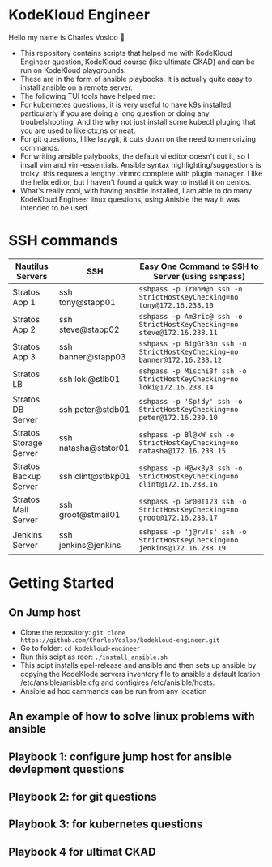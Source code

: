 # KodeKloud Engineer

Hello my name is Charles Vosloo 👋

- This repository contains scripts that helped me with KodeKloud Engineer question, KodeKloud course (like ultimate CKAD) and can be run on KodeKloud playgrounds.
- These are in the form of ansible playbooks. It is actually quite easy to install ansible on a remote server.
- The following TUI tools have helped me:
- For kubernetes questions, it is very useful to have k9s installed, particularly if you are doing a long question or doing any troubelshooting. And the why not just install some kubectl pluging that you are used to like ctx,ns or neat.   
- For git questions, I like lazygit, it cuts down on the need to memorizing commands.
- For writing ansible palybooks, the default vi editor doesn't cut it, so I insall vim and vim-essentials. Ansible syntax highlighting/suggestions is trciky: this requres a lengthy .virmrc complete with plugin manager. I like the helix editor, but I haven't found a quick way to instlal it on centos.          
- What's really cool, with having ansible installed, I am able to do many KodeKloud Engineer linux questions, using Anisble the way it was intended to be used.   
# SSH commands 


| Nautilus Servers         | SSH                      | Easy One Command to SSH to Server (using sshpass)                             |
|--------------------------|--------------------------|-------------------------------------------------------------------------------|
| Stratos App 1            |   ssh tony@stapp01       |  `sshpass -p Ir0nM@n ssh -o StrictHostKeyChecking=no tony@172.16.238.10`      |
| Stratos App 2            |   ssh steve@stapp02      |  `sshpass -p Am3ric@ ssh -o StrictHostKeyChecking=no steve@172.16.238.11`     |
| Stratos App 3            |   ssh banner@stapp03     |  `sshpass -p BigGr33n ssh -o StrictHostKeyChecking=no banner@172.16.238.12`   |
| Stratos LB               |   ssh loki@stlb01        |  `sshpass -p Mischi3f ssh -o StrictHostKeyChecking=no loki@172.16.238.14`     |
| Stratos DB Server        |   ssh peter@stdb01       |  `sshpass -p 'Sp!dy' ssh -o StrictHostKeyChecking=no peter@172.16.239.10`     |
| Stratos Storage Server   |   ssh natasha@ststor01   |  `sshpass -p Bl@kW ssh -o StrictHostKeyChecking=no natasha@172.16.238.15`     |
| Stratos Backup Server    |   ssh clint@stbkp01      |  `sshpass -p H@wk3y3 ssh -o StrictHostKeyChecking=no clint@172.16.238.16`     |
| Stratos Mail Server      |   ssh groot@stmail01     |  `sshpass -p Gr00T123 ssh -o StrictHostKeyChecking=no groot@172.16.238.17`    |
| Jenkins Server           |   ssh jenkins@jenkins    |  `sshpass -p 'j@rv!s' ssh -o StrictHostKeyChecking=no jenkins@172.16.238.19`  |











# Getting Started

## On Jump host

- Clone the repository: `git clone https://github.com/CharlesVosloo/kodekloud-engineer.git`
- Go to folder: `cd kodekloud-engineer`
- Run this scipt as roor: `./install_ansible.sh`
- This scipt installs epel-release and ansible and then sets up ansible by copying the KodeKlode servers inventory file to ansible's default lcation /etc/ansible/anisble.cfg and configires /etc/anisible/hosts. 
- Ansible ad hoc cammands can be run from any location

## An example of how to solve linux problems with ansible

## Playbook 1: configure jump host for ansible devlepment questions
## Playbook 2: for git questions
## Playbook 3: for kubernetes questions
## Playbook 4  for ultimat CKAD 
